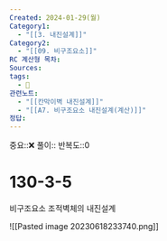 ```yaml
---
Created: 2024-01-29(월)
Category1:
  - "[[3. 내진설계]]"
Category2:
  - "[[09. 비구조요소]]"
RC 계산형 목차: 
Sources: 
tags:
  - 🧮
관련노트:
  - "[[칸막이벽 내진설계]]"
  - "[[A7. 비구조요소 내진설계(계산)]]"
정답:
---
```

중요::❌
풀이::
반복도::0

#  130-3-5

비구조요소 조적벽체의 내진설계

![[Pasted image 20230618233740.png]]